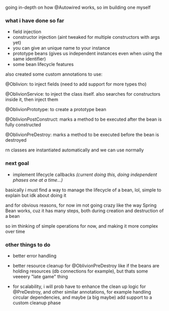 going in-depth on how @Autowired works, so im building one myself

### what i have done so far

- field injection
- constructor injection (aint tweaked for multiple constructors with args yet)
- you can give an unique name to your instance
- prototype beans (gives us independent instances even when using the same identifier)
- some bean lifecycle features

also created some custom annotations to use:

@Oblivion: to inject fields (need to add support for more types tho)

@OblivionService: to inject the class itself. also searches for constructors inside it, then inject them

@OblivionPrototype: to create a prototype bean

@OblivionPostConstruct: marks a method to be executed after the bean is fully constructed

@OblivionPreDestroy: marks a method to be executed before the bean is destroyed

rn classes are instantiated automatically and we can use normally

### next goal

- implement lifecycle callbacks *(current doing this, doing independent phases one at a time...)*

basically i must find a way to manage the lifecycle of a bean, lol, simple to explain but idk about doing it

and for obvious reasons, for now im not going crazy like the way Spring Bean works, cuz it has many steps, both
during creation and destruction of a bean

so im thinking of simple operations for now, and making it more complex over time

### other things to do

- better error handling

- better resource cleanup for @OblivionPreDestroy like if the beans are holding resources (db connections for example), but thats some veeeery "late game" thing

- for scalability, i will prob have to enhance the clean up logic for @PreDestroy, and other similar annotations, for example handling circular dependencies, and maybe
(a big maybe) add support to a custom cleanup phase
